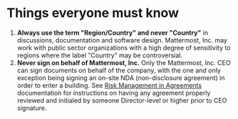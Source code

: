 # Things everyone must know

1. **Always use the term "Region/Country" and never "Country"** in discussions, documentation and software design. Mattermost, Inc. may work with public sector organizations with a high degree of sensitivity to regions where the label "Country" may be controversial.  
2. **Never sign on behalf of Mattermost, Inc.** Only the Mattermost, Inc. CEO can sign documents on behalf of the company, with the one and only exception being signing an on-site NDA \(non-disclosure agreement\) in order to enter a building. See [Risk Management in Agreements](../../operations/finance/risk-management.md) documentation for instructions on having any agreement properly reviewed and initialed by someone Director-level or higher prior to CEO signature. 

